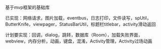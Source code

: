 基于mvp框架的基础库

已实现：网络请求，图片加载，eventbus，日志打印，文件读写，spUtil，ButterKnife，viewpager，StatusBarUtil，标题栏titlebar，activity滑动返回

计划要实现：回调，dialog，跳转，数据库（Room），加载失败界面，webview，内存分析，动画，键盘，混淆，Activity管理，Activity过场动画
